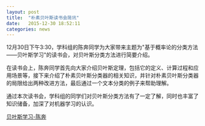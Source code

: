 ```yaml
---
layout: post
title:  "朴素贝叶斯读书会简讯"
date:   2015-12-30 18:52:11
categories: news
---
```


12月30日下午3:30，学科组的陈奔同学为大家带来主题为"基于概率论的分类方法——贝叶斯学习"的读书会，对贝叶斯分类方法进行简要介绍。

在读书会上，陈奔同学首先向大家介绍贝叶斯定理，包括它的定义、计算过程和应用场景等，接下来介绍了朴素贝叶斯分类器的相关知识，并针对朴素贝叶斯分类器的局限给出两种改进方法，最后通过一个文本分类的例子来帮助理解。

通过本次读书会，学科组的同学们对贝叶斯分类方法有了一定了解，同时也丰富了知识储备，加深了对机器学习的认识。

<a href ="{{site.url}}/files/2015-12-30-1.pptx">贝叶斯学习-陈奔</a>
